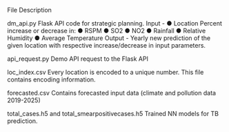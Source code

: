 File Description

dm_api.py
Flask API code for strategic planning.
Input - 
●	Location
Percent increase or decrease in:
●	RSPM
●	SO2
●	NO2
●	Rainfall
●	Relative Humidity
●	Average Temperature
Output -
Yearly new prediction of the given location with respective increase/decrease in input parameters.

api_request.py
Demo API request to the Flask API

loc_index.csv
Every location is encoded to a unique number. This file contains encoding information.

forecasted.csv
Contains forecasted input data (climate and pollution data 2019-2025) 

total_cases.h5 and total_smearpositivecases.h5
Trained NN models for TB prediction.
